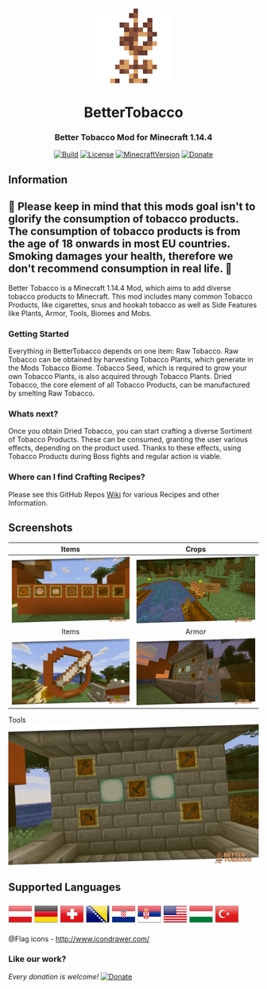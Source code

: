 <div align="center">
    <br />
    <img style="image-rendering: pixelated; image-rendering: crisp-edges; image-rendering: -moz-crisp-edges;" src="./etc/tobacco_plant7@512.png" alt="Raw Tobacco" width="150"/>
    <h1>BetterTobacco</h1>
    <h3>Better Tobacco Mod for Minecraft 1.14.4</h3>
</div>

<div align="center">

[![Build](https://github.com/VenelALEX/BetterTobaccoMod/workflows/Java%20CI%20with%20Gradle/badge.svg?branch=master)](https://github.com/VenelALEX/BetterTobaccoMod/actions)
[![License](https://img.shields.io/badge/license-LGPL-brightgreen.svg)](https://github.com/VenelALEX/BetterTobaccoMod/blob/master/LICENSE.txt)
[![MinecraftVersion](https://img.shields.io/static/v1?label=Minecraft&message=1.14.4&color=brightgreen)](http://files.minecraftforge.net/)
[![Donate](https://img.shields.io/badge/Donate-Paypal-blue)](https://www.paypal.com/cgi-bin/webscr?cmd=_donations&business=a.reinhardbrenner%40gmail.com&item_name=Development+of+BetterTobaccoMod&currency_code=EUR&source=url)

</div>

## Information

🔞
Please keep in mind that this mods goal isn't to glorify the consumption of tobacco products. The consumption of tobacco products is from the age of 18 onwards in most EU countries.
Smoking damages your health, therefore we don't recommend consumption in real life.
🔞
---

Better Tobacco is a Minecraft 1.14.4 Mod, which aims to add diverse tobacco products to Minecraft. This mod includes many common Tobacco Products, like cigarettes, snus and hookah tobacco as well as Side Features like Plants, Armor, Tools, Biomes and Mobs.

### Getting Started
Everything in BetterTobacco depends on one item: Raw Tobacco. Raw Tobacco can be obtained by harvesting Tobacco Plants, which generate in the Mods Tobacco Biome. Tobacco Seed, which is required to grow your own Tobacco Plants, is also acquired through Tobacco Plants. Dried Tobacco, the core element of all Tobacco Products, can be manufactured by smelting Raw Tobacco.

### Whats next?
Once you obtain Dried Tobacco, you can start crafting a diverse Sortiment of Tobacco Products. These can be consumed, granting the user various effects, depending on the product used. Thanks to these effects, using Tobacco Products during Boss fights and regular action is viable.

### Where can I find Crafting Recipes?
Please see this GitHub Repos [Wiki](https://github.com/VenelALEX/BetterTobaccoMod/wiki) for various Recipes and other Information.

## Screenshots

Items            |  Crops
:-------------------------:|:-------------------------:
![General](etc/V0.0.2/snusPrev.jpg)  |  ![General](etc/V0.0.1/prev2.jpg)
Items                | Armor
![General](etc/V0.0.2/snusPrev2.jpg) | ![General](etc/V0.0.3/armorPrev.jpg)
Tools
![General](etc/V0.0.3/toolPrev.jpg)


## Supported Languages

![General](etc/flags/at.png) ![General](etc/flags/de.png)  ![General](etc/flags/ch.png) ![General](etc/flags/BA.png) ![General](etc/flags/hr.png) ![General](etc/flags/sr.png) ![General](etc/flags/usa.png) ![General](etc/flags/hu.png) ![General](etc/flags/tr.png) 


@Flag icons - http://www.icondrawer.com/

### Like our work?

*Every donation is welcome!*
[![Donate](https://img.shields.io/badge/Donate-Paypal-blue)](https://www.paypal.com/cgi-bin/webscr?cmd=_donations&business=a.reinhardbrenner%40gmail.com&item_name=Development+of+BetterTobaccoMod&currency_code=EUR&source=url)
